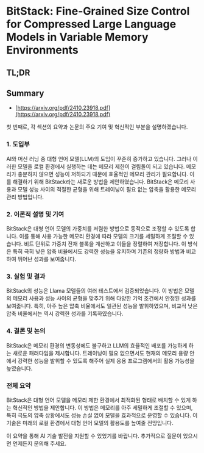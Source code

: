 # BitStack: Fine-Grained Size Control for Compressed Large Language Models in Variable Memory Environments
## TL;DR
## Summary
- [https://arxiv.org/pdf/2410.23918.pdf](https://arxiv.org/pdf/2410.23918.pdf)

첫 번째로, 각 섹션의 요약과 논문의 주요 기여 및 혁신적인 부분을 설명하겠습니다.

### 1. 도입부
AI와 머신 러닝 중 대형 언어 모델(LLM)의 도입이 꾸준히 증가하고 있습니다. 그러나 이러한 모델을 로컬 환경에서 실행하는 데는 메모리 제한이 걸림돌이 되고 있습니다. 메모리가 충분하지 않으면 성능이 저하되기 때문에 효율적인 메모리 관리가 필요합니다. 이를 해결하기 위해 BitStack라는 새로운 방법을 제안하였습니다. BitStack은 메모리 사용과 모델 성능 사이의 적절한 균형을 위해 트레이닝이 필요 없는 압축을 활용한 메모리 관리 방법입니다.

### 2. 이론적 설명 및 기여
BitStack은 대형 언어 모델의 가중치를 저렴한 방법으로 동적으로 조정할 수 있도록 합니다. 이를 통해 사용 가능한 메모리 환경에 따라 모델의 크기를 세밀하게 조절할 수 있습니다. 비트 단위로 가중치 잔재 블록을 계산하고 이들을 정렬하여 저장합니다. 이 방식은 특히 극히 낮은 압축 비율에서도 강력한 성능을 유지하며 기존의 정량화 방법과 비교하여 뛰어난 성과를 보여줍니다.

### 3. 실험 및 결과
BitStack의 성능은 Llama 모델들의 여러 테스트에서 검증되었습니다. 이 방법은 모델의 메모리 사용과 성능 사이의 균형을 맞추기 위해 다양한 기억 조건에서 안정된 성과를 보여줍니다. 특히, 아주 높은 압축 비율에서도 일관된 성능을 발휘하였으며, 비교적 낮은 압축 비율에서는 역시 강력한 성과를 기록하였습니다.

### 4. 결론 및 논의
BitStack은 메모리 환경의 변동성에도 불구하고 LLM의 효율적인 배포를 가능하게 하는 새로운 패러다임을 제시합니다. 트레이닝이 필요 없으면서도 현재의 메모리 용량 안에서 강력한 성능을 발휘할 수 있도록 해주어 실제 응용 프로그램에서의 활용 가능성을 높였습니다.

### 전체 요약
BitStack은 대형 언어 모델을 메모리 제한 환경에서 최적화된 형태로 배치할 수 있게 하는 혁신적인 방법을 제안합니다. 이 방법은 메모리를 아주 세밀하게 조절할 수 있으며, 특히 극도의 압축 상황에서도 성능 손실 없이 모델을 효과적으로 운영할 수 있습니다. 이 기술은 미래의 로컬 환경에서 대형 언어 모델의 활용도를 높여줄 전망입니다.

이 요약을 통해 AI 기술 발전을 지원할 수 있었기를 바랍니다. 추가적으로 질문이 있으시면 언제든지 문의해 주세요.